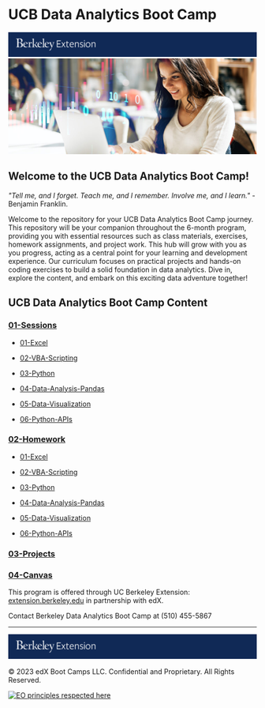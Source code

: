 # UCB Data Analytics Boot Camp
[![UCB BootCamps](images/Berkeley_Extension.png)](https://bootcamp.berkeley.edu/data/)
[![UCB BootCamps](images/UCB_data.jpeg)](https://bootcamp.berkeley.edu/data/)

## Welcome to the UCB Data Analytics Boot Camp!

_"Tell me, and I forget. Teach me, and I remember. Involve me, and I learn."_ - Benjamin Franklin.

Welcome to the repository for your UCB Data Analytics Boot Camp journey. This repository will be your companion throughout the 6-month program, providing you with essential resources such as class materials, exercises, homework assignments, and project work. This hub will grow with you as you progress, acting as a central point for your learning and development experience. Our curriculum focuses on practical projects and hands-on coding exercises to build a solid foundation in data analytics. Dive in, explore the content, and embark on this exciting data adventure together!

## UCB Data Analytics Boot Camp Content

### [01-Sessions](01-Sessions)
* [01-Excel](01-Sessions/01-Excel)

* [02-VBA-Scripting](01-Sessions/02-VBA-Scripting)

* [03-Python](01-Sessions/03-Python)

* [04-Data-Analysis-Pandas](01-Sessions/04-Data-Analysis-Pandas)

* [05-Data-Visualization](01-Sessions/05-Data-Visualization)

* [06-Python-APIs](01-Sessions/06-Python-APIs)



### [02-Homework](02-Homework)
* [01-Excel](02-Homework/01-Excel)

* [02-VBA-Scripting](02-Homework/02-VBA-Scripting)

* [03-Python](02-Homework/03-Python)

* [04-Data-Analysis-Pandas](02-Homework/04-Data-Analysis-Pandas)

* [05-Data-Visualization](02-Homework/05-Data-Visualization)

* [06-Python-APIs](02-Homework/06-Python-APIs)



### [03-Projects](03-Projects)
### [04-Canvas](04-Canvas)

This program is offered through UC Berkeley Extension: [extension.berkeley.edu](https://extension.berkeley.edu) in partnership with edX.

Contact Berkeley Data Analytics Boot Camp at (510) 455-5867

---
[![UCB BootCamps](images/Berkeley_Extension.png)](https://bootcamp.berkeley.edu)

© 2023 edX Boot Camps LLC. Confidential and Proprietary. All Rights Reserved.

[![EO principles respected here](https://www.elegantobjects.org/badge.svg)](https://www.elegantobjects.org)
